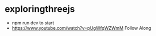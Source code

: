 # exploringthreejs

- npm run dev to start
- https://www.youtube.com/watch?v=pUgWfqWZWmM Follow Along